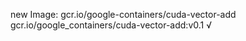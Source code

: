new Image: gcr.io/google-containers/cuda-vector-add
gcr.io/google_containers/cuda-vector-add:v0.1 √

